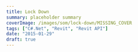 ```yaml
---
title: Lock Down
summary: placeholder summary
coverImage: /images/som/lock-down/MISSING_COVER
tags: ["C#.Net", "Revit", "Revit API"]
date: "2015-01-29"
draft: true
---
```

